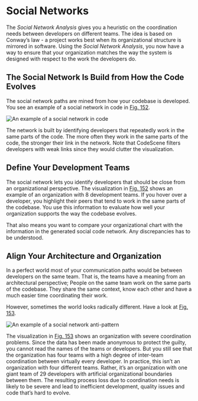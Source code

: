 # Social Networks

The *Social Network Analysis* gives you a heuristic on the coordination
needs between developers on different teams. The idea is based on
Conway’s law - a project works best when its organizational structure is
mirrored in software. Using the *Social Network Analysis*, you now have
a way to ensure that your organization matches the way the system is
designed with respect to the work the developers do.

## The Social Network Is Build from How the Code Evolves

The social network paths are mined from how your codebase is developed. You see an example
of a social network in code in [Fig. 152](#social-network-sample).

![An example of a social network in code](guides/social/SocialNetworkSample.png)

The network is built by identifying developers that repeatedly work in the
same parts of the code.
The more often they work in the same parts of the code, the stronger their link in the network. Note
that CodeScene filters developers with weak links since they would clutter the visualization.

## Define Your Development Teams

The social network lets you identify developers that should be close
from an organizational perspective. The visualization in [Fig. 152](#social-network-sample)
shows an example of an organization with 8 development teams. If you hover over a developer,
you highlight their peers that tend to work in the same parts of the codebase. You use this
information to evaluate how well your organization supports the way the codebase evolves.

That also means you want to compare your organizational chart with the information in
the generated social code network. Any discrepancies has to be understood.

## Align Your Architecture and Organization

In a perfect world most of your communication paths would be between
developers on the same team. That is, the teams have a meaning from an
architectural perspective; People on the same team work on the same
parts of the codebase. They share the same context, know each other and
have a much easier time coordinating their work.

However, sometimes the world looks radically different. Have a look at
[Fig. 153](#social-network-anti).

![An example of a social network anti-pattern](guides/social/SocialNetAntiPattern.png)

The visualization in [Fig. 153](#social-network-anti) shows an organization with severe coordination
problems. Since the data has been made anonymous to protect the guilty,
you cannot read the names of the teams or developers. But you still see
that the organization has four teams with a high degree of inter-team
coordination between virtually every developer. In practice, this isn’t
an organization with four different teams. Rather, it’s an organization
with one giant team of 29 developers with artificial organizational
boundaries between them. The resulting process loss due to coordination
needs is likely to be severe and lead to inefficient development,
quality issues and code that’s hard to evolve.
